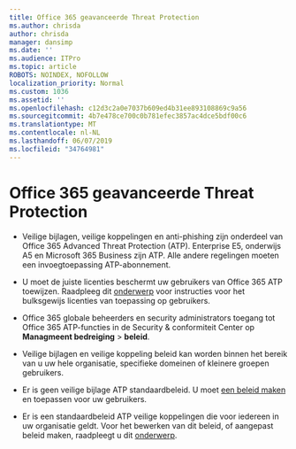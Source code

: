 ```yaml
---
title: Office 365 geavanceerde Threat Protection
ms.author: chrisda
author: chrisda
manager: dansimp
ms.date: ''
ms.audience: ITPro
ms.topic: article
ROBOTS: NOINDEX, NOFOLLOW
localization_priority: Normal
ms.custom: 1036
ms.assetid: ''
ms.openlocfilehash: c12d3c2a0e7037b609ed4b31ee893108869c9a56
ms.sourcegitcommit: 4b7e478ce700c0b781efec3857ac4dce5bdf00c6
ms.translationtype: MT
ms.contentlocale: nl-NL
ms.lasthandoff: 06/07/2019
ms.locfileid: "34764981"
---
```

# <a name="office-365-advanced-threat-protection"></a>Office 365 geavanceerde Threat Protection

- Veilige bijlagen, veilige koppelingen en anti-phishing zijn onderdeel van Office 365 Advanced Threat Protection (ATP). Enterprise E5, onderwijs A5 en Microsoft 365 Business zijn ATP. Alle andere regelingen moeten een invoegtoepassing ATP-abonnement.

- U moet de juiste licenties beschermt uw gebruikers van Office 365 ATP toewijzen. Raadpleeg dit [onderwerp](https://docs.microsoft.com/office365/admin/subscriptions-and-billing/assign-licenses-to-users) voor instructies voor het bulksgewijs licenties van toepassing op gebruikers.

- Office 365 globale beheerders en security administrators toegang tot Office 365 ATP-functies in de Security & conformiteit Center op **Managmeent bedreiging** \> **beleid**.

- Veilige bijlagen en veilige koppeling beleid kan worden binnen het bereik van u uw hele organisatie, specifieke domeinen of kleinere groepen gebruikers.

- Er is geen veilige bijlage ATP standaardbeleid. U moet [een beleid maken](https://docs.microsoft.com/office365/securitycompliance/set-up-atp-safe-attachments-policies) en toepassen voor uw gebruikers.

- Er is een standaardbeleid ATP veilige koppelingen die voor iedereen in uw organisatie geldt. Voor het bewerken van dit beleid, of aangepast beleid maken, raadpleegt u dit [onderwerp](https://docs.microsoft.com/office365/securitycompliance/set-up-atp-safe-links-policies).
